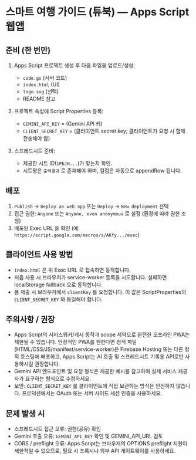 # 스마트 여행 가이드 (튜북) — Apps Script 웹앱

## 준비 (한 번만)
1. Apps Script 프로젝트 생성 후 다음 파일을 업로드/생성:
   - `code.gs` (서버 코드)
   - `index.html` (UI)
   - `logo.svg` (선택)
   - README 참고

2. 프로젝트 속성에 Script Properties 등록:
   - `GEMINI_API_KEY` = (Gemini API 키)
   - `CLIENT_SECRET_KEY` = (클라이언트 secret key; 클라이언트가 요청 시 함께 전송해야 함)

3. 스프레드시트 준비:
   - 제공한 시트 ID(`1PbJH...`)가 맞는지 확인.
   - 시트명은 `출력결과` 로 존재해야 하며, 컬럼은 자동으로 appendRow 됩니다.

## 배포
1. `Publish` → `Deploy as web app` 또는 `Deploy` → `New deployment` 선택
2. 접근 권한: `Anyone` 또는 `Anyone, even anonymous` 로 설정 (환경에 따라 권한 조정)
3. 배포된 Exec URL 을 확인 (예: `https://script.google.com/macros/s/AKfy.../exec`)

## 클라이언트 사용 방법
- `index.html` 은 위 Exec URL 로 접속하면 동작합니다.
- 처음 사용 시 브라우저가 service-worker 등록을 시도합니다. 실패하면 localStorage fallback 으로 동작합니다.
- 폼 제출 시 브라우저에서 `clientKey` 를 요청합니다. 이 값은 ScriptProperties의 `CLIENT_SECRET_KEY` 와 동일해야 합니다.

## 주의사항 / 권장
- Apps Script의 서비스워커/캐시 동작과 scope 제약으로 완전한 오프라인 PWA는 제한될 수 있습니다.
  안정적인 PWA를 원한다면 정적 파일(HTML/CSS/JS/manifest/service-worker)은 Firebase Hosting 또는 다른 정적 호스팅에 배포하고,
  Apps Script는 AI 호출 및 스프레드시트 기록용 API로만 사용하시길 권장합니다.
- Gemini API 엔드포인트 및 요청 형식은 제공한 예시를 참고하여 실제 서비스 제공자가 요구하는 형식으로 수정하세요.
- 보안: `CLIENT_SECRET_KEY` 를 클라이언트에 직접 보관하는 방식은 안전하지 않습니다. 프로덕션에서는 OAuth 또는 서버 사이드 세션 인증을 사용하세요.

## 문제 발생 시
- 스프레드시트 접근 오류: 권한(공유) 확인
- Gemini 호출 오류: `GEMINI_API_KEY` 확인 및 GEMINI_API_URL 검토
- CORS / preflight 오류: Apps Script는 브라우저의 OPTIONS preflight 지원이 제한적일 수 있으므로, 필요 시 프록시나 외부 API 게이트웨이를 사용하세요.
